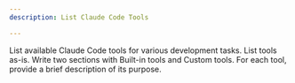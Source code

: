 ```yaml
---
description: List Claude Code Tools

---
```


List available Claude Code tools for various development tasks. List tools as-is. Write two sections with Built-in tools and Custom tools. For each tool, provide a brief description of its purpose.